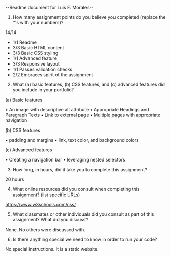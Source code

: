 --Readme document for Luis E. Morales--

1. How many assignment points do you believe you completed (replace the *'s with your numbers)?

14/14
- 1/1 Readme
- 3/3 Basic HTML content
- 3/3 Basic CSS styling
- 1/1 Advanced feature
- 3/3 Responsive layout
- 1/1 Passes validation checks
- 2/2 Embraces spirit of the assignment

2. What (a) basic features, (b) CSS features, and (c) advanced features did you include in your portfolio?

(a) Basic features

• An image with descriptive alt attribute
• Appropriate Headings and Paragraph Texts
• Link to external page
• Multiple pages with appropriate navigation

(b) CSS features

• padding and margins
• link, text color, and background colors

(c) Advanced features

• Creating a navigation bar
• leveraging nested selectors

3. How long, in hours, did it take you to complete this assignment?

20 hours

4. What online resources did you consult when completing this assignment? (list specific URLs)

https://www.w3schools.com/css/

5. What classmates or other individuals did you consult as part of this assignment? What did you discuss?

None. No others were discussed with.

6. Is there anything special we need to know in order to run your code?

No special instructions. It is a static website.
